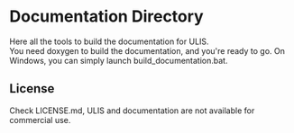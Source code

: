 # Documentation Directory
Here all the tools to build the documentation for ULIS.  
You need doxygen to build the documentation, and you're ready to go. On Windows, you can simply launch build_documentation.bat.

## License
Check LICENSE.md, ULIS and documentation are not available for commercial use.

